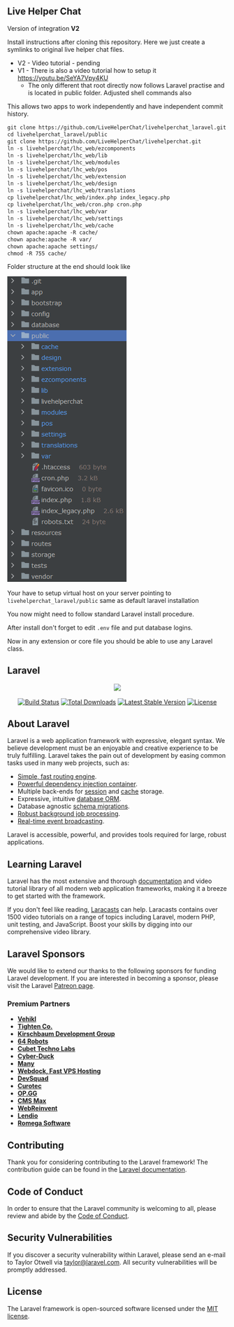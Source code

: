 ## Live Helper Chat

Version of integration **V2**

Install instructions after cloning this repository. Here we just create a symlinks to original live helper chat files. 

* V2 - Video tutorial - pending
* V1 - There is also a video tutorial how to setup it https://youtu.be/SeYA7Vpy4KU
  * The only different that root directly now follows Laravel practise and is located in public folder. Adjusted shell commands also

This allows two apps to work independently and have independent commit history.

```shell script
git clone https://github.com/LiveHelperChat/livehelperchat_laravel.git
cd livehelperchat_laravel/public
git clone https://github.com/LiveHelperChat/livehelperchat.git
ln -s livehelperchat/lhc_web/ezcomponents
ln -s livehelperchat/lhc_web/lib
ln -s livehelperchat/lhc_web/modules
ln -s livehelperchat/lhc_web/pos
ln -s livehelperchat/lhc_web/extension
ln -s livehelperchat/lhc_web/design
ln -s livehelperchat/lhc_web/translations
cp livehelperchat/lhc_web/index.php index_legacy.php
cp livehelperchat/lhc_web/cron.php cron.php
ln -s livehelperchat/lhc_web/var
ln -s livehelperchat/lhc_web/settings
ln -s livehelperchat/lhc_web/cache
chown apache:apache -R cache/
chown apache:apache -R var/
chown apache:apache settings/
chmod -R 755 cache/
```

Folder structure at the end should look like

![See image](https://raw.githubusercontent.com/LiveHelperChat/livehelperchat_laravel/master/public/structure.png)


Your have to setup virtual host on your server pointing to `livehelperchat_laravel/public` same as default laravel installation

You now might need to follow standard Laravel install procedure.

After install don't forget to edit `.env` file and put database logins.

Now in any extension or core file you should be able to use any Laravel class.

## Laravel

<p align="center"><a href="https://laravel.com" target="_blank"><img src="https://raw.githubusercontent.com/laravel/art/master/logo-lockup/5%20SVG/2%20CMYK/1%20Full%20Color/laravel-logolockup-cmyk-red.svg" width="400"></a></p>

<p align="center">
<a href="https://travis-ci.org/laravel/framework"><img src="https://travis-ci.org/laravel/framework.svg" alt="Build Status"></a>
<a href="https://packagist.org/packages/laravel/framework"><img src="https://img.shields.io/packagist/dt/laravel/framework" alt="Total Downloads"></a>
<a href="https://packagist.org/packages/laravel/framework"><img src="https://img.shields.io/packagist/v/laravel/framework" alt="Latest Stable Version"></a>
<a href="https://packagist.org/packages/laravel/framework"><img src="https://img.shields.io/packagist/l/laravel/framework" alt="License"></a>
</p>

## About Laravel

Laravel is a web application framework with expressive, elegant syntax. We believe development must be an enjoyable and creative experience to be truly fulfilling. Laravel takes the pain out of development by easing common tasks used in many web projects, such as:

- [Simple, fast routing engine](https://laravel.com/docs/routing).
- [Powerful dependency injection container](https://laravel.com/docs/container).
- Multiple back-ends for [session](https://laravel.com/docs/session) and [cache](https://laravel.com/docs/cache) storage.
- Expressive, intuitive [database ORM](https://laravel.com/docs/eloquent).
- Database agnostic [schema migrations](https://laravel.com/docs/migrations).
- [Robust background job processing](https://laravel.com/docs/queues).
- [Real-time event broadcasting](https://laravel.com/docs/broadcasting).

Laravel is accessible, powerful, and provides tools required for large, robust applications.

## Learning Laravel

Laravel has the most extensive and thorough [documentation](https://laravel.com/docs) and video tutorial library of all modern web application frameworks, making it a breeze to get started with the framework.

If you don't feel like reading, [Laracasts](https://laracasts.com) can help. Laracasts contains over 1500 video tutorials on a range of topics including Laravel, modern PHP, unit testing, and JavaScript. Boost your skills by digging into our comprehensive video library.

## Laravel Sponsors

We would like to extend our thanks to the following sponsors for funding Laravel development. If you are interested in becoming a sponsor, please visit the Laravel [Patreon page](https://patreon.com/taylorotwell).

### Premium Partners

- **[Vehikl](https://vehikl.com/)**
- **[Tighten Co.](https://tighten.co)**
- **[Kirschbaum Development Group](https://kirschbaumdevelopment.com)**
- **[64 Robots](https://64robots.com)**
- **[Cubet Techno Labs](https://cubettech.com)**
- **[Cyber-Duck](https://cyber-duck.co.uk)**
- **[Many](https://www.many.co.uk)**
- **[Webdock, Fast VPS Hosting](https://www.webdock.io/en)**
- **[DevSquad](https://devsquad.com)**
- **[Curotec](https://www.curotec.com/services/technologies/laravel/)**
- **[OP.GG](https://op.gg)**
- **[CMS Max](https://www.cmsmax.com/)**
- **[WebReinvent](https://webreinvent.com/?utm_source=laravel&utm_medium=github&utm_campaign=patreon-sponsors)**
- **[Lendio](https://lendio.com)**
- **[Romega Software](https://romegasoftware.com)**

## Contributing

Thank you for considering contributing to the Laravel framework! The contribution guide can be found in the [Laravel documentation](https://laravel.com/docs/contributions).

## Code of Conduct

In order to ensure that the Laravel community is welcoming to all, please review and abide by the [Code of Conduct](https://laravel.com/docs/contributions#code-of-conduct).

## Security Vulnerabilities

If you discover a security vulnerability within Laravel, please send an e-mail to Taylor Otwell via [taylor@laravel.com](mailto:taylor@laravel.com). All security vulnerabilities will be promptly addressed.

## License

The Laravel framework is open-sourced software licensed under the [MIT license](https://opensource.org/licenses/MIT).
